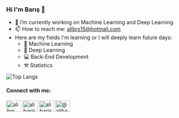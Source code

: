 ### Hi I'm Barış 🤞

- 🔭 I’m currently working on Machine Learning and Deep Learning
- 📫 How to reach me: alibrs15@hotmail.com
- Here are my fields I'm learning or I will deeply learn future days:
  - 🤖 Machine Learning
  - 📕 Deep Learning
  - 💻 Back-End Development
  - ⚒️ Statistics

![Top Langs](https://github-readme-stats.vercel.app/api/top-langs/?username=thealibrs&langs_count=6&show_icons=true&theme=radical)

<h4 align="left">Connect with me:</h3>
<p align="left">
<a href="https://twitter.com/alibrs" target="blank"><img align="center" src="https://cdn.jsdelivr.net/npm/simple-icons@3.0.1/icons/twitter.svg" alt="alibrs" height="30" width="40" /></a>
<a href="https://linkedin.com/in/alibaris" target="blank"><img align="center" src="https://cdn.jsdelivr.net/npm/simple-icons@3.0.1/icons/linkedin.svg" alt="alibaris" height="30" width="40" /></a>
<a href="https://kaggle.com/alibaris" target="blank"><img align="center" src="https://cdn.jsdelivr.net/npm/simple-icons@3.0.1/icons/kaggle.svg" alt="alibaris" height="30" width="40" /></a>
<a href="https://medium.com/@alibarisayten" target="blank"><img align="center" src="https://cdn.jsdelivr.net/npm/simple-icons@3.0.1/icons/medium.svg" alt="@alibarisayten" height="30" width="40" /></a>
</p>
